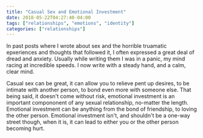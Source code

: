 ```yaml
---
title: "Casual Sex and Emotional Investment"
date: 2018-05-22T04:27:40-04:00
tags: ["relationships", "emotions", "identity"]
categories: ["relationships"]
---
```


In past posts where I wrote about sex and the horrible truamatic epxeriences and
thoughts that followed it, I often expressed a great deal of dread and anxiety.
Usually while writing them I was in a panic, my mind racing at incredible
speeds. I now write with a steady hand, and a calm, clear mind.

Casual sex can be great, it can allow you to relieve pent up desires, to be
intimate with another person, to bond even more with someone else. That being
said, it doesn't come without risk, emotional investment is an important
compononent of any sexual relationship, no-matter the length. Emotional
investment can be anything from the bond of friendship, to loving the other
person. Emotional investment isn't, and shouldn't be a one-way street though,
when it is, it can lead to either you or the other person becoming hurt.